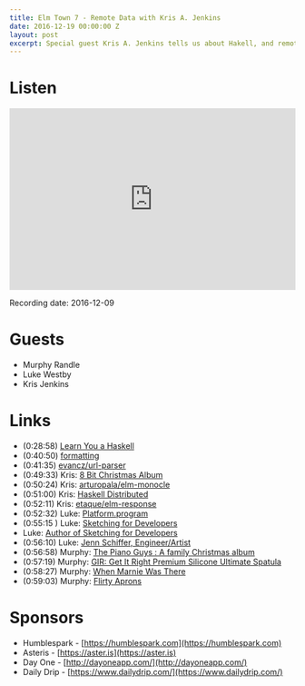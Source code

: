 ```yaml
---
title: Elm Town 7 - Remote Data with Kris A. Jenkins
date: 2016-12-19 00:00:00 Z
layout: post
excerpt: Special guest Kris A. Jenkins tells us about Hakell, and remotedata!
---
```


# Listen
<iframe src="https://cast.rocks/player/6039/Remote-Data-in-Elm-Town---Episode-7.mp3?episodeTitle=Remote%20Data%20in%20Elm%20Town%20-%20Episode%207&podcastTitle=Elm%20Town&episodeDate=December%2019th%2C%202016&imageURL=https%3A%2F%2Fcast.rocks%2Fhosting%2F6039%2Ffeeds%2F8YSE5.jpg&itunesLink=https%3A%2F%2Fitunes.apple.com%2Fus%2Fpodcast%2Felm-town%2Fid1158047037%3Fmt%3D2" style="border: none; min-height: 265px; max-height: 320px; max-width: 558px; min-width: 270px; width: 100%; height: 100%;" scrollbars="no"></iframe>

Recording date: 2016-12-09

# Guests
- Murphy Randle
- Luke Westby
- Kris Jenkins

# Links

- (0:28:58) [Learn You a Haskell](http://learnyouahaskell.com/)
- (0:40:50) [formatting](https://hackage.haskell.org/package/formatting)
- (0:41:35) [evancz/url-parser](http://package.elm-lang.org/packages/evancz/url-parser)
- (0:49:33) Kris: [8 Bit Christmas Album](http://www.doctoroctoroc.com/8-bit-jesus/)
- (0:50:24) Kris: [arturopala/elm-monocle](http://package.elm-lang.org/packages/arturopala/elm-monocle/latest/Monocle-Prism)
- (0:51:00) Kris: [Haskell Distributed](http://haskell-distributed.github.io/)
- (0:52:11) Kris: [etaque/elm-response](http://package.elm-lang.org/packages/etaque/elm-response/latest)
- (0:52:32) Luke: [Platform.program](https://github.com/rtfeldman/elm-css/blob/master/src/Css/File.elm#L61-L67)
- (0:55:15 ) Luke: [Sketching for Developers](https://www.crowdcast.io/e/sketchingfordevelopers/register)
- Luke: [Author of Sketching for Developers](https://twitter.com/rizwanjavaid)
- (0:56:10) Luke: [Jenn Schiffer, Engineer/Artist](https://www.youtube.com/watch?v=wewAC5X_CZ8)
- (0:56:58) Murphy: [The Piano Guys : A family Christmas album](https://thepianoguys.com/shop/albums/piano-guys-family-christmas-cd/)
- (0:57:19) Murphy: [GIR: Get It Right Premium Silicone Ultimate Spatula](https://www.amazon.com/GIR-Premium-Silicone-Ultimate-Spatula/dp/B00BJT651O)
- (0:58:27) Murphy: [When Marnie Was There](https://www.amazon.com/When-Marnie-Was-There-Blu-ray/dp/B00ZAZEEDY/ref=sr_1_1?s=movies-tv&ie=UTF8&qid=1482169070&sr=1-1&keywords=when+marnie+was+there)
- (0:59:03) Murphy: [Flirty Aprons](http://flirtyaprons.com/)


# Sponsors
- Humblespark - [https://humblespark.com](https://humblespark.com)
- Asteris - [https://aster.is](https://aster.is)
- Day One - [http://dayoneapp.com/](http://dayoneapp.com/)
- Daily Drip - [https://www.dailydrip.com/](https://www.dailydrip.com/)
